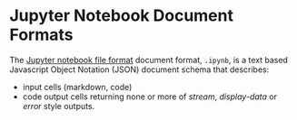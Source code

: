 # Jupyter Notebook Document Formats

The [Jupyter notebook file format](https://nbformat.readthedocs.io/en/latest/format_description.html) document format, `.ipynb`, is a text based Javascript Object Notation (JSON) document schema that describes:

- input cells (markdown, code)
- code output cells returning none or more of *stream*, *display-data* or *error* style outputs.

